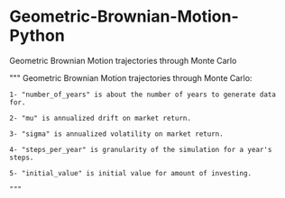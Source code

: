 # Geometric-Brownian-Motion-Python
Geometric Brownian Motion trajectories through Monte Carlo

 """
    Geometric Brownian Motion trajectories through Monte Carlo:
    
    1- "number_of_years" is about the number of years to generate data for.

    2- "mu" is annualized drift on market return.

    3- "sigma" is annualized volatility on market return.

    4- "steps_per_year" is granularity of the simulation for a year's steps.
    
    5- "initial_value" is initial value for amount of investing.

    """
